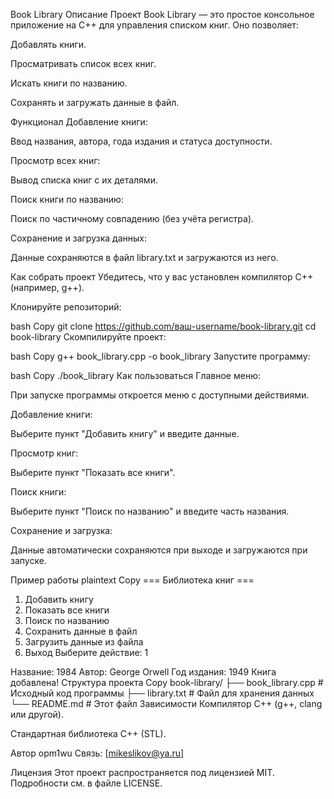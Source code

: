 Book Library
Описание
Проект Book Library — это простое консольное приложение на C++ для управления списком книг. Оно позволяет:

Добавлять книги.

Просматривать список всех книг.

Искать книги по названию.

Сохранять и загружать данные в файл.

Функционал
Добавление книги:

Ввод названия, автора, года издания и статуса доступности.

Просмотр всех книг:

Вывод списка книг с их деталями.

Поиск книги по названию:

Поиск по частичному совпадению (без учёта регистра).

Сохранение и загрузка данных:

Данные сохраняются в файл library.txt и загружаются из него.

Как собрать проект
Убедитесь, что у вас установлен компилятор C++ (например, g++).

Клонируйте репозиторий:

bash
Copy
git clone https://github.com/ваш-username/book-library.git
cd book-library
Скомпилируйте проект:

bash
Copy
g++ book_library.cpp -o book_library
Запустите программу:

bash
Copy
./book_library
Как пользоваться
Главное меню:

При запуске программы откроется меню с доступными действиями.

Добавление книги:

Выберите пункт "Добавить книгу" и введите данные.

Просмотр книг:

Выберите пункт "Показать все книги".

Поиск книги:

Выберите пункт "Поиск по названию" и введите часть названия.

Сохранение и загрузка:

Данные автоматически сохраняются при выходе и загружаются при запуске.

Пример работы
plaintext
Copy
=== Библиотека книг ===
1. Добавить книгу
2. Показать все книги
3. Поиск по названию
4. Сохранить данные в файл
5. Загрузить данные из файла
0. Выход
Выберите действие: 1

Название: 1984
Автор: George Orwell
Год издания: 1949
Книга добавлена!
Структура проекта
Copy
book-library/
├── book_library.cpp  # Исходный код программы
├── library.txt       # Файл для хранения данных
└── README.md         # Этот файл
Зависимости
Компилятор C++ (g++, clang или другой).

Стандартная библиотека C++ (STL).

Автор
opm1wu
Связь: [mikeslikov@ya.ru]

Лицензия
Этот проект распространяется под лицензией MIT. Подробности см. в файле LICENSE.
